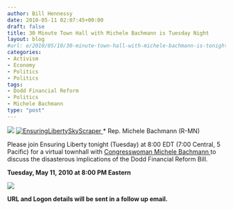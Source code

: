 ```yaml
---
author: Bill Hennessy
date: 2010-05-11 02:07:45+00:00
draft: false
title: 30 Minute Town Hall with Michele Bachmann is Tuesday Night
layout: blog
#url: e/2010/05/10/30-minute-town-hall-with-michele-bachmann-is-tonight/
categories:
- Activism
- Economy
- Politics
- Politics
tags:
- Dodd Financial Reform
- Politics
- Michele Bachmann
type: "post"
---
```


![](https://libertycaucus.net/images/header_v2.jpg)
[![EnsuringLibertySkyScraper](https://hennessysview.com/wp-content/uploads/2010/05/EnsuringLibertySkyScraper_thumb1.jpg)
](https://hennessysview.com/wp-content/uploads/2010/05/EnsuringLibertySkyScraper1.jpg)*
Rep. Michele Bachmann (R-MN)

 

Please join Ensuring Liberty tonight (Tuesday) at 8:00 EDT (7:00 Central, 5 Pacific) for a virtual townhall with [Congresswoman Michele Bachmann ](https://www.michelebachmann.com/)to discuss the disasterous implications of the Dodd Financial Reform Bill.

 

**Tuesday, May 11, 2010 at 8:00 PM Eastern**

[![](https://libertycaucus.net/images/cooltext457646549.png)
](https://events.constantcontact.com/register/event?oeidk=a07e2vnt2jgfd8c9ed7)  

    
**URL and Logon details will be sent in a follow up email.**
